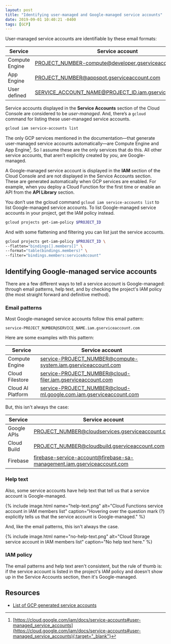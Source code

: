 ```yaml
---
layout: post
title: "Identifying user-managed and Google-managed service accounts"
date: 2019-09-01 10:40:21 -0400
tags: [GCP]
---
```



User-managed service accounts are identifiable by these email formats:

| Service | Service account |
|-|-|
| Compute Engine | PROJECT_NUMBER-compute@developer.gserviceaccount.com |
| App Engine | PROJECT_NUMBER@appspot.gserviceaccount.com |
| User defined | SERVICE_ACCOUNT_NAME@PROJECT_ID.iam.gserviceaccount.com |

Service accounts displayed in the **Service Accounts** section of the Cloud Console are considered to be _user-managed_. And, there’s a `gcloud` command for listing these user-managed service accounts.

```bash
gcloud iam service-accounts list
```

The only GCP services mentioned in the documentation—that generate user-managed service accounts automatically—are Compute Engine and App Engine[^1]. So I assume these are the only services that do this. All other service accounts, that aren’t explicitly created by _you_, are Google-managed.

A Google-managed service account is displayed in the **IAM** section of the Cloud Console and are not displayed in the Service Accounts section. These are generated automatically when GCP services are enabled. For example, when you deploy a Cloud Function for the first time or enable an API from the **API Library** section.

You don’t use the gcloud command `gcloud iam service-accounts list` to list Google-managed service accounts. To list Google-managed service accounts in your project, get the IAM policy instead.

```bash
gcloud projects get-iam-policy $PROJECT_ID
```

And with some flattening and filtering you can list just the service accounts.

```bash
gcloud projects get-iam-policy $PROJECT_ID \
--flatten="bindings[].members[]" \
--format="table(bindings.members)" \
--filter="bindings.members:serviceAccount"
```

## Identifying Google-managed service accounts

There are a few different ways to tell a service account is Google-managed: through email patterns, help text, and by checking the project's IAM policy (the most straight forward and definitive method). 

### Email patterns

Most Google-managed service accounts follow this email pattern:

```
service-PROJECT_NUMBER@SERVICE_NAME.iam.gserviceaccount.com
```

Here are some examples with this pattern:

| Service | Service account |
|-|-|
| Compute Engine | service-PROJECT_NUMBER@compute-system.iam.gserviceaccount.com |
| Cloud Filestore | service-PROJECT_NUMBER@cloud-filer.iam.gserviceaccount.com |
| Cloud AI Platform | service-PROJECT_NUMBER@cloud-ml.google.com.iam.gserviceaccount.com |

But, this isn't always the case:

| Service | Service account |
|-|-|
| Google APIs | PROJECT_NUMBER@cloudservices.gserviceaccount.com |
| Cloud Build |  PROJECT_NUMBER@cloudbuild.gserviceaccount.com |
| Firebase | firebase-service-account@firebase-sa-management.iam.gserviceaccount.com |

### Help text

Also, some service accounts have help text that tell us that a service account is Google-managed.

{% include image.html name="help-text.png" alt="Cloud Functions service account in IAM members list" caption="Hovering over the question mark (?) explicitly tells us that the service account is Google-managed." %}

And, like the email patterns, this isn't always the case.

{% include image.html name="no-help-text.png" alt="Cloud Storage service account in IAM members list" caption="No help text here." %}

### IAM policy

The email patterns and help text aren't consistent, but the rule of thumb is: if the service account is listed in the project's IAM policy and doesn't show up in the Service Accounts section, then it's Google-managed.

## Resources

- [List of GCP generated service accounts](https://github.com/lewisrodgers/google-managed-service-accounts)


[^1]: [https://cloud.google.com/iam/docs/service-accounts#user-managed_service_accounts](https://cloud.google.com/iam/docs/service-accounts#user-managed_service_accounts){:target="_blank"}
